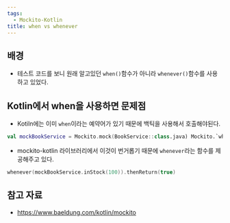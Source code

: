 ```yaml
---
tags:
  - Mockito-Kotlin
title: when vs whenever
---
```



## 배경

- 테스트 코드를 보니 원래 알고있던 `when()`함수가 아니라 `whenever()`함수를 사용하고 있었다.

## Kotlin에서 when을 사용하면 문제점

- Kotiln에는 이미 `when`이라는 예약어가 있기 때문에 백틱을 사용해서 호출해야된다.

```kotlin
val mockBookService = Mockito.mock(BookService::class.java) Mockito.`when`(mockBookService. inStock(100)).thenReturn(true)
```

- mockito-kotlin 라이브러리에서 이것이 번거롭기 때문에 `whenever`라는 함수를 제공해주고 있다.

```kotlin
whenever(mockBookService.inStock(100)).thenReturn(true)
```

## 참고 자료

- https://www.baeldung.com/kotlin/mockito
